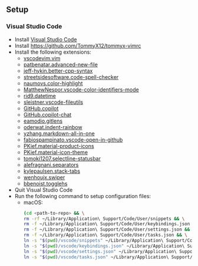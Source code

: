 ## Setup

### Visual Studio Code

- Install [Visual Studio Code](https://code.visualstudio.com/)
- Install https://github.com/TommyX12/tommyx-vimrc
- Install the following extensions:
    - [vscodevim.vim](https://marketplace.visualstudio.com/items?itemName=vscodevim.vim)
    - [patbenatar.advanced-new-file](https://marketplace.visualstudio.com/items?itemName=patbenatar.advanced-new-file)
    - [jeff-hykin.better-cpp-syntax](https://marketplace.visualstudio.com/items?itemName=jeff-hykin.better-cpp-syntax)
    - [streetsidesoftware.code-spell-checker](https://marketplace.visualstudio.com/items?itemName=streetsidesoftware.code-spell-checker)
    - [naumovs.color-highlight](https://marketplace.visualstudio.com/items?itemName=naumovs.color-highlight)
    - [MatthewNespor.vscode-color-identifiers-mode](https://marketplace.visualstudio.com/items?itemName=MatthewNespor.vscode-color-identifiers-mode)
    - [rid9.datetime](https://marketplace.visualstudio.com/items?itemName=rid9.datetime)
    - [sleistner.vscode-fileutils](https://marketplace.visualstudio.com/items?itemName=sleistner.vscode-fileutils)
    - [GitHub.copilot](https://marketplace.visualstudio.com/items?itemName=GitHub.copilot)
    - [GitHub.copilot-chat](https://marketplace.visualstudio.com/items?itemName=GitHub.copilot-chat)
    - [eamodio.gitlens](https://marketplace.visualstudio.com/items?itemName=eamodio.gitlens)
    - [oderwat.indent-rainbow](https://marketplace.visualstudio.com/items?itemName=oderwat.indent-rainbow)
    - [yzhang.markdown-all-in-one](https://marketplace.visualstudio.com/items?itemName=yzhang.markdown-all-in-one)
    - [fabiospampinato.vscode-open-in-github](https://marketplace.visualstudio.com/items?itemName=fabiospampinato.vscode-open-in-github)
    - [PKief.material-product-icons](https://marketplace.visualstudio.com/items?itemName=PKief.material-product-icons)
    - [PKief.material-icon-theme](https://marketplace.visualstudio.com/items?itemName=PKief.material-icon-theme)
    - [tomoki1207.selectline-statusbar](https://marketplace.visualstudio.com/items?itemName=tomoki1207.selectline-statusbar)
    - [alefragnani.separators](https://marketplace.visualstudio.com/items?itemName=alefragnani.separators)
    - [kylepaulsen.stack-tabs](https://marketplace.visualstudio.com/items?itemName=kylepaulsen.stack-tabs)
    - [wenhoujx.swiper](https://marketplace.visualstudio.com/items?itemName=wenhoujx.swiper)
    - [bbenoist.togglehs](https://marketplace.visualstudio.com/items?itemName=bbenoist.togglehs)
- Quit Visual Studio Code
- Run the following command to setup configuration files:
    - macOS:
        ```bash
        (cd <path-to-repo> && \
        rm -rf ~/Library/Application\ Support/Code/User/snippets && \
        rm -f ~/Library/Application\ Support/Code/User/keybindings.json && \
        rm -f ~/Library/Application\ Support/Code/User/settings.json && \
        rm -f ~/Library/Application\ Support/Code/User/tasks.json && \
        ln -s "$(pwd)/vscode/snippets" ~/Library/Application\ Support/Code/User/snippets && \
        ln -s "$(pwd)/vscode/keybindings.json" ~/Library/Application\ Support/Code/User/keybindings.json && \
        ln -s "$(pwd)/vscode/settings.json" ~/Library/Application\ Support/Code/User/settings.json && \
        ln -s "$(pwd)/vscode/tasks.json" ~/Library/Application\ Support/Code/User/tasks.json)
        ``````

